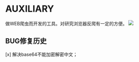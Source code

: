 # AUXILIARY
做WEB爬虫而开发的工具。对研究浏览器反爬有一定的方便。
![](https://github.com/zswj123/auxiliary/blob/master/logo.png)

## BUG修复历史

[x] 解决base64不能加密解密中文；
